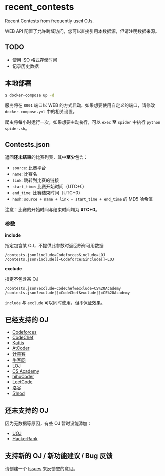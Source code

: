 # recent_contests

Recent Contests from frequently used OJs.

WEB API 配置了允许跨域访问，您可以直接引用本数据源，但请注明数据来源。

## TODO

- 使用 ISO 格式存储时间
- 记录历史数据

## 本地部署

```bash
$ docker-compose up -d
```

服务将在 `8001` 端口以 WEB 的方式启动。如果想要使用自定义的端口，请修改 `docker-compose.yml` 中的相关设置。

爬虫将每小时运行一次，如果想要主动执行，可以 `exec` 至 `spider` 中执行 `python spider.sh`。

## Contests.json

返回**还未结束**的比赛列表，其中**至少**包含：

- `source`: 比赛平台
- `name`: 比赛名
- `link`: 跳转到比赛的链接
- `start_time`: 比赛开始时间（UTC+0）
- `end_time`: 比赛结束时间（UTC+0）
- `hash`: `source + name + link + start_time + end_time` 的 MD5 哈希值

注意：比赛的开始时间与结束时间均为 **UTC+0**。

### 参数

**include**

指定包含某 OJ，不提供此参数时返回所有可用数据

```
/contests.json?include=Codeforces&include=LOJ
/contests.json?include[]=Codeforces&include[]=LOJ
```

**exclude**

指定不包含某 OJ

```
/contests.json?exclude=CodeChef&exclude=CS%20Academy
/contests.json?exclude[]=CodeChef&exclude[]=CS%20Academy
```

`include` 与 `exclude` 可以同时使用，但不保证效果。

## 已经支持的 OJ

- [Codeforces](https://codeforces.com/)
- [CodeChef](https://www.codechef.com/)
- [Kattis](https://open.kattis.com/)
- [AtCoder](https://atcoder.jp/)
- [计蒜客](https://www.jisuanke.com/)
- [牛客网](https://www.nowcoder.com/)
- [LOJ](https://loj.ac/)
- [CS Academy](https://csacademy.com/)
- [hihoCoder](https://hihocoder.com/)
- [LeetCode](https://leetcode.com/)
- [洛谷](https://www.luogu.org/)
- [51nod](https://www.51nod.com/)

## 还未支持的 OJ

因为无数据等原因，有些 OJ 暂时没能添加：

- [UOJ](http://uoj.ac/)
- [HackerRank](https://www.hackerrank.com)

## 支持新的 OJ / 新功能建议 / Bug 反馈

请创建一个 [Issues](https://github.com/MeiK2333/recent_contests/issues) 来反馈您的意见。
